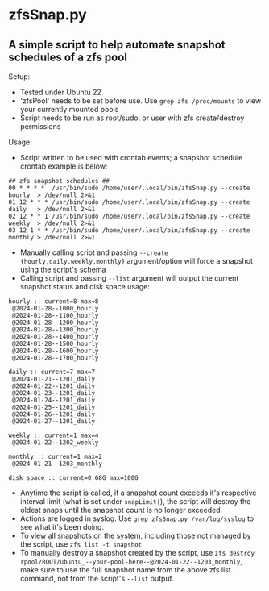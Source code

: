 <h1>zfsSnap.py</h1>
<h2>A simple script to help automate snapshot schedules of a zfs pool</h2>

Setup:<br>
  - Tested under Ubuntu 22
  - 'zfsPool' needs to be set before use. Use ```grep zfs /proc/mounts``` to view your currently mounted pools
  - Script needs to be run as root/sudo, or user with zfs create/destroy permissions

Usage:<br>
  - Script written to be used with crontab events; a snapshot schedule crontab example is below:
```
## zfs snapshot schedules ##
00 * * * *  /usr/bin/sudo /home/user/.local/bin/zfsSnap.py --create hourly  > /dev/null 2>&1
01 12 * * * /usr/bin/sudo /home/user/.local/bin/zfsSnap.py --create daily   > /dev/null 2>&1
02 12 * * 1 /usr/bin/sudo /home/user/.local/bin/zfsSnap.py --create weekly  > /dev/null 2>&1
03 12 1 * * /usr/bin/sudo /home/user/.local/bin/zfsSnap.py --create monthly > /dev/null 2>&1
```
  - Manually calling script and passing ```--create {hourly,daily,weekly,monthly}``` argument/option will force a snapshot using the script's schema
  - Calling script and passing ```--list``` argument will output the current snapshot status and disk space usage:
```
hourly :: current=8 max=8
 @2024-01-28--1000_hourly
 @2024-01-28--1100_hourly
 @2024-01-28--1200_hourly
 @2024-01-28--1300_hourly
 @2024-01-28--1400_hourly
 @2024-01-28--1500_hourly
 @2024-01-28--1600_hourly
 @2024-01-28--1700_hourly

daily :: current=7 max=7
 @2024-01-21--1201_daily
 @2024-01-22--1201_daily
 @2024-01-23--1201_daily
 @2024-01-24--1201_daily
 @2024-01-25--1201_daily
 @2024-01-26--1201_daily
 @2024-01-27--1201_daily

weekly :: current=1 max=4
 @2024-01-22--1202_weekly

monthly :: current=1 max=2
 @2024-01-21--1203_monthly

disk space :: current=0.68G max=100G
```
  - Anytime the script is called, if a snapshot count exceeds it's respective interval limit (what is set under ```snapLimit{```), the script will destroy the oldest snaps until the snapshot count is no longer exceeded.
  - Actions are logged in syslog. Use ```grep zfsSnap.py /var/log/syslog``` to see what it's been doing.
  - To view all snapshots on the system, including those not managed by the script, use ```zfs list -t snapshot```
  - To manually destroy a snapshot created by the script, use ```zfs destroy rpool/ROOT/ubuntu_--your-pool-here--@2024-01-22--1203_monthly```, make sure to use the full snapshot name from the above zfs list command, not from the script's ```--list``` output.
